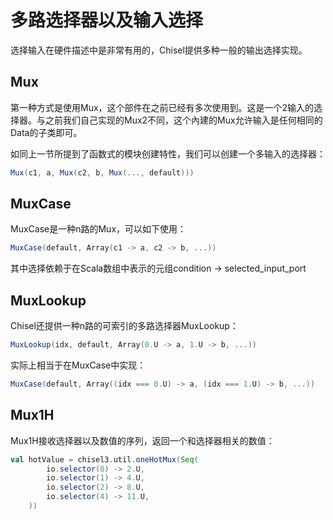 # 多路选择器以及输入选择

选择输入在硬件描述中是非常有用的，Chisel提供多种一般的输出选择实现。

## Mux

第一种方式是使用Mux，这个部件在之前已经有多次使用到。这是一个2输入的选择器。与之前我们自己实现的Mux2不同，这个內建的Mux允许输入是任何相同的Data的子类即可。

如同上一节所提到了函数式的模块创建特性，我们可以创建一个多输入的选择器：

```scala
Mux(c1, a, Mux(c2, b, Mux(..., default)))
```

## MuxCase

MuxCase是一种n路的Mux，可以如下使用：

```scala
MuxCase(default, Array(c1 -> a, c2 -> b, ...))
```

其中选择依赖于在Scala数组中表示的元组condition -> selected_input_port

## MuxLookup

Chisel还提供一种n路的可索引的多路选择器MuxLookup：

```Scala
MuxLookup(idx, default, Array(0.U -> a, 1.U -> b, ...))
```

实际上相当于在MuxCase中实现：

```Scala
MuxCase(default, Array((idx === 0.U) -> a, (idx === 1.U) -> b, ...))
```

## Mux1H

Mux1H接收选择器以及数值的序列，返回一个和选择器相关的数值：

```Scala
val hotValue = chisel3.util.oneHotMux(Seq(
        io.selector(0) -> 2.U,
        io.selector(1) -> 4.U,
        io.selector(2) -> 8.U,
        io.selector(4) -> 11.U,
    ))
```

